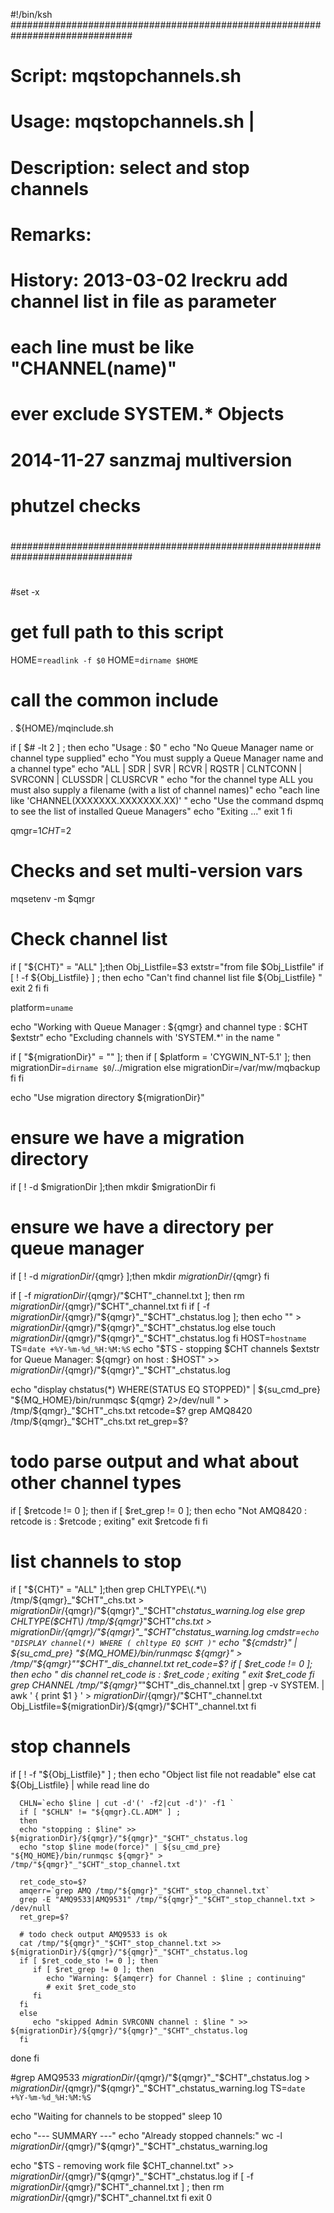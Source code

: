 #!/bin/ksh
##############################################################################
#
# Script:         mqstopchannels.sh
#
# Usage:          mqstopchannels.sh <qmgr> <chltype> | <ALL filename>
#
# Description:    select and stop channels
#                     
#
# Remarks:         
#                  
#                  
#                  
#                  
#
# History:         2013-03-02   lreckru     add channel list in file as parameter
#                                           each line must be like "CHANNEL(name)"
#                                           ever exclude SYSTEM.* Objects
#                  2014-11-27   sanzmaj     multiversion
#                               phutzel     checks
#
##############################################################################
#
#set -x
#

# get full path to this script
HOME=`readlink -f $0`
HOME=`dirname $HOME`

# call the common include
. ${HOME}/mqinclude.sh

if [ $# -lt 2 ] ; then
  echo "Usage : $0 <qmgr> <chltype>"
  echo "No Queue Manager name or channel type supplied"
  echo "You must supply a Queue Manager name and a channel type" 
  echo "ALL | SDR | SVR | RCVR | RQSTR | CLNTCONN | SVRCONN | CLUSSDR | CLUSRCVR  "
  echo "for the channel type ALL you must also supply a filename  (with a list of channel names)"
  echo "each line like 'CHANNEL(XXXXXXX.XXXXXXX.XX)' "
  echo "Use the command dspmq to see the list of installed Queue Managers"
  echo "Exiting ..."
  exit 1
fi

qmgr=$1
CHT=$2
# Checks and set multi-version vars
mqsetenv -m $qmgr

# Check channel list
if [ "${CHT}" = "ALL" ];then
   Obj_Listfile=$3
   extstr="from file $Obj_Listfile"
   if [ ! -f ${Obj_Listfile} ] ; then
      echo "Can't find channel list file ${Obj_Listfile} "
      exit 2
   fi
fi

platform=`uname`

echo "Working with Queue Manager : ${qmgr} and channel type : $CHT $extstr" 
echo "Excluding channels with 'SYSTEM.*' in the name "

if [ "${migrationDir}" = "" ]; then
	if [ $platform = 'CYGWIN_NT-5.1' ]; then
      migrationDir=`dirname $0`/../migration
	else
      migrationDir=/var/mw/mqbackup
	fi
fi

echo "Use migration directory ${migrationDir}"

# ensure we have a migration directory
if [ ! -d $migrationDir ];then
	mkdir $migrationDir
fi

# ensure we have a directory per queue manager
if [ ! -d ${migrationDir}/${qmgr} ];then
	mkdir ${migrationDir}/${qmgr}
fi


if [ -f ${migrationDir}/${qmgr}/"$CHT"_channel.txt ]; then 
   rm ${migrationDir}/${qmgr}/"$CHT"_channel.txt 
fi 
if [ -f ${migrationDir}/${qmgr}/"${qmgr}"_"$CHT"_chstatus.log ]; then
   echo "" > ${migrationDir}/${qmgr}/"${qmgr}"_"$CHT"_chstatus.log
else
   touch ${migrationDir}/${qmgr}/"${qmgr}"_"$CHT"_chstatus.log
fi
HOST=`hostname`
TS=`date +%Y-%m-%d_%H:%M:%S`
echo "$TS - stopping $CHT channels $extstr for Queue Manager: ${qmgr} on host : $HOST" >> ${migrationDir}/${qmgr}/"${qmgr}"_"$CHT"_chstatus.log

echo "display chstatus(*) WHERE(STATUS EQ STOPPED)" | ${su_cmd_pre} "${MQ_HOME}/bin/runmqsc ${qmgr} 2>/dev/null "  > /tmp/${qmgr}_"$CHT"_chs.txt 
retcode=$?
grep AMQ8420 /tmp/${qmgr}_"$CHT"_chs.txt
ret_grep=$? 
# todo parse output and what about other channel types
if [ $retcode != 0 ]; then
   if [ $ret_grep != 0 ]; then 
      echo "Not AMQ8420 : retcode is : $retcode ; exiting"
      exit $retcode 
   fi 
fi	
# list channels to stop
if [ "${CHT}" = "ALL" ];then 
   grep CHLTYPE\(.*\) /tmp/${qmgr}_"$CHT"_chs.txt > ${migrationDir}/${qmgr}/"${qmgr}"_"$CHT"_chstatus_warning.log
else
   grep CHLTYPE\($CHT\) /tmp/${qmgr}_"$CHT"_chs.txt > ${migrationDir}/${qmgr}/"${qmgr}"_"$CHT"_chstatus_warning.log
   cmdstr=`echo "DISPLAY channel(*) WHERE ( chltype EQ $CHT )"`
   echo "${cmdstr}" | ${su_cmd_pre} "${MQ_HOME}/bin/runmqsc ${qmgr}" > /tmp/"${qmgr}"_"$CHT"_dis_channel.txt
   ret_code=$?
   if [ $ret_code != 0 ]; then
      echo " dis channel ret_code is : $ret_code ; exiting "
      exit $ret_code
   fi	 
   grep CHANNEL /tmp/"${qmgr}"_"$CHT"_dis_channel.txt | grep -v SYSTEM. | awk ' { print $1 } ' > ${migrationDir}/${qmgr}/"$CHT"_channel.txt
   Obj_Listfile=${migrationDir}/${qmgr}/"$CHT"_channel.txt
fi
# stop channels 
if [ ! -f "${Obj_Listfile}" ] ; then
   echo "Object list file not readable"
else
   cat ${Obj_Listfile} | while read line
   do

      CHLN=`echo $line | cut -d'(' -f2|cut -d')' -f1 `
      if [ "$CHLN" != "${qmgr}.CL.ADM" ] ;
      then 
      echo "stopping : $line" >> ${migrationDir}/${qmgr}/"${qmgr}"_"$CHT"_chstatus.log
      echo "stop $line mode(force)" | ${su_cmd_pre} "${MQ_HOME}/bin/runmqsc ${qmgr}" >   /tmp/"${qmgr}"_"$CHT"_stop_channel.txt
       
      ret_code_sto=$?
      amqerr=`grep AMQ /tmp/"${qmgr}"_"$CHT"_stop_channel.txt`  
      grep -E "AMQ9533|AMQ9531" /tmp/"${qmgr}"_"$CHT"_stop_channel.txt > /dev/null
      ret_grep=$?

      # todo check output AMQ9533 is ok 
      cat /tmp/"${qmgr}"_"$CHT"_stop_channel.txt >> ${migrationDir}/${qmgr}/"${qmgr}"_"$CHT"_chstatus.log
      if [ $ret_code_sto != 0 ]; then 
         if [ $ret_grep != 0 ]; then 
            echo "Warning: ${amqerr} for Channel : $line ; continuing"
            # exit $ret_code_sto 
         fi 
      fi	
      else
         echo "skipped Admin SVRCONN channel : $line " >> ${migrationDir}/${qmgr}/"${qmgr}"_"$CHT"_chstatus.log
      fi
       
   done
fi

#grep AMQ9533 ${migrationDir}/${qmgr}/"${qmgr}"_"$CHT"_chstatus.log > ${migrationDir}/${qmgr}/"${qmgr}"_"$CHT"_chstatus_warning.log
TS=`date +%Y-%m-%d_%H:%M:%S`

echo "Waiting for channels to be stopped"
sleep 10

echo "--- SUMMARY ---"
echo "Already stopped channels:"
wc -l ${migrationDir}/${qmgr}/"${qmgr}"_"$CHT"_chstatus_warning.log

echo "$TS - removing work file $CHT_channel.txt" >> ${migrationDir}/${qmgr}/"${qmgr}"_"$CHT"_chstatus.log
if [ -f ${migrationDir}/${qmgr}/"$CHT"_channel.txt ] ; then 
   rm ${migrationDir}/${qmgr}/"$CHT"_channel.txt
fi
exit 0
